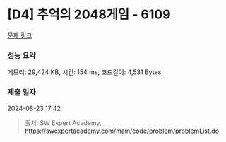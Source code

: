 # [D4] 추억의 2048게임 - 6109 

[문제 링크](https://swexpertacademy.com/main/code/problem/problemDetail.do?contestProbId=AWbrg9uabZsDFAWQ) 

### 성능 요약

메모리: 29,424 KB, 시간: 154 ms, 코드길이: 4,531 Bytes

### 제출 일자

2024-08-23 17:42



> 출처: SW Expert Academy, https://swexpertacademy.com/main/code/problem/problemList.do